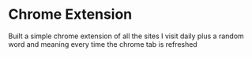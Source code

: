 # Chrome Extension

Built a simple chrome extension of all the sites I visit daily plus a random word and meaning every time the chrome tab is refreshed